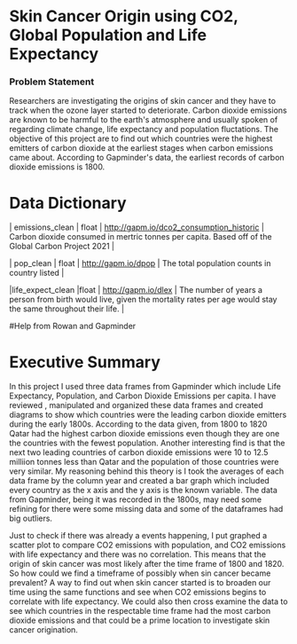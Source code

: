 # Skin Cancer Origin using CO2, Global Population and Life Expectancy

### Problem Statement

Researchers are investigating the origins of skin cancer and they have to track when the ozone layer started to deteriorate. Carbon dioxide emissions are known to be harmful to the earth's atmosphere and usually spoken of regarding climate change, life expectancy and population fluctations. The objective of this project are to find out which countries were the highest emitters of carbon dioxide at the earliest stages when carbon emissions came about. According to Gapminder's data, the earliest records of carbon dioxide emissions is 1800. 


# Data Dictionary

| emissions_clean | float | http://gapm.io/dco2_consumption_historic | Carbon dioxide consumed in mertric tonnes per capita. Based off of the Global Carbon Project 2021 |

| pop_clean | float | http://gapm.io/dpop | The total population counts in country listed |

|life_expect_clean |float | http://gapm.io/dlex | The number of years a person from birth would live, given the mortality rates per age would stay the same throughout their life. |

#Help from Rowan and Gapminder


# Executive Summary

In this project I used three data frames from Gapminder which include Life Expectancy, Population, and Carbon Dioxide Emissions per capita. I have reviewed , manipulated and organized these data frames and created diagrams to show which countries were the leading carbon dioxide emitters during the early 1800s. According to the data given, from 1800 to 1820 Qatar had the highest carbon dioxide emissions even though they are one the countries with the fewest population. Another interesting find is that the next two leading countries of carbon dioxide emissions were 10 to 12.5 milliion tonnes less than Qatar and the population of those countries were very similar. My reasoning behind this theory is I took the averages of each data frame by the column year and created a bar graph which included every country as the x axis and the y axis is the known variable. The data from Gapminder, being it was recorded in the 1800s, may need some refining for there were some missing data and some of the dataframes had big outliers.

Just to check if there was already a events happening, I put graphed a scatter plot to compare CO2 emissions with population, and CO2 emissions with life expectancy and there was no correlation. This means that the origin of skin cancer was most likely after the time frame of 1800 and 1820. So how could we find a timeframe of possibly when sin cancer became prevalent? A way to find out when skin cancer started is to broaden our time using the same functions and see when CO2 emissions begins to correlate with life expectancy. We could also then cross examine the data to see which countries in the respectable time frame had the most carbon dioxide emissions and that could be a prime location to investigate skin cancer origination.